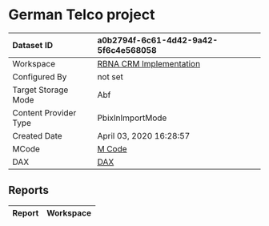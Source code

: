



# German Telco project

|Dataset ID|a0b2794f-6c61-4d42-9a42-5f6c4e568058|
| :--- | :--- |
|Workspace|[RBNA CRM Implementation](../Workspaces/RBNA-CRM-Implementation.md)|
|Configured By|not set|
|Target Storage Mode|Abf|
|Content Provider Type|PbixInImportMode|
|Created Date|April 03, 2020 16:28:57|
|MCode|[M Code](./German-Telco-project/mcode.md)|
|DAX|[DAX](./German-Telco-project/dax.md)|

## Reports

|Report|Workspace|
| :--- | :--- |
